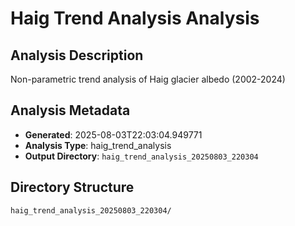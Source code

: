 # Haig Trend Analysis Analysis

## Analysis Description

Non-parametric trend analysis of Haig glacier albedo (2002-2024)

## Analysis Metadata

- **Generated**: 2025-08-03T22:03:04.949771
- **Analysis Type**: haig_trend_analysis
- **Output Directory**: `haig_trend_analysis_20250803_220304`

## Directory Structure

```
haig_trend_analysis_20250803_220304/
